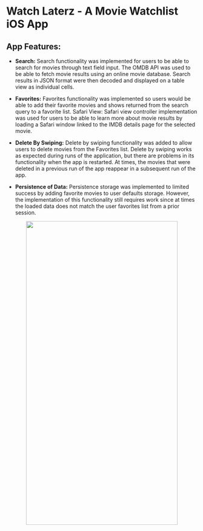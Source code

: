 # Watch Laterz - A Movie Watchlist iOS App

## App Features: 

- **Search:** Search functionality was implemented for users to be able to search for movies through text field input. The OMDB API was used to be able to fetch movie results using an online movie database. Search results in JSON format were then decoded and displayed on a table view as individual cells. 

- **Favorites:** Favorites functionality was implemented so users would be able to add their favorite movies and shows returned from the search query to a favorite list. 
Safari View: Safari view controller implementation was used for users to be able to learn more about movie results by loading a Safari window linked to the IMDB details page for the selected movie. 


- **Delete By Swiping:** Delete by swiping functionality was added to allow users to delete movies from the Favorites list. Delete by swiping works as expected during runs of the application, but there are problems in its functionality when the app is restarted. At times, the movies that were deleted in a previous run of the app reappear in a subsequent run of the app. 


- **Persistence of Data:** Persistence storage was implemented to limited success by adding favorite movies to user defaults storage. However, the implementation of this functionality still requires work since at times the loaded data does not match the user favorites list from a prior session. 

<p align="center">
<img width="400" height="800" src="https://user-images.githubusercontent.com/78060658/158344668-bcfe3d4d-1c12-4997-b9ab-8317b4406d42.gif">
</p>
